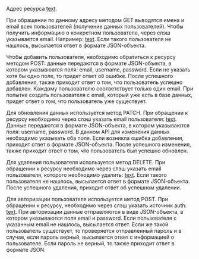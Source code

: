 Адрес ресурса [text](https://localhost/myApi/users).

При обращении по данному адресу методом GET выводятся имена и email всех пользователей (получение данных пользователей). Чтобы получить информацию о конкретном пользователе, через слэш указывается email. Например: [text](https://localhost/myApi/users/example@example.com). Если такого пользователя не нашлось, высылается ответ в формате JSON-объекта.

Чтобы добавить пользователя, необходимо обратиться к ресурсу методом POST: данные передаются в формате JSON-объекта, в котором указывюатся поля: email, username, password. Если не указать хотя бы одно поле, то придет ответ об ошибке. После успешного добавления, также приходит ответ о том, что пользователь успешно добавлен. Каждому пользователю соответствует только один email. При попытке создать пользователя с email, который уже есть в базе данных, придет ответ о том, что пользователь уже существует.

Для обновления данных используется метод PATCH. При обращении к ресурсу необходимо через слэш указать email пользователя: [text](https://localhost/myApi/users/example@example.com). Данные передаются в формате JSON-объекта, в котором указываются поля: username, password. В данном API для изменения данных необходимо указывать оба поля. Если возникла ошибка добавления, приходит ответ в формате JSON-объекта. После успешного изменения, также приходит ответ о том, что пользователь был успешно обновлен.

Для удаления пользователя используется метод DELETE. При обращении к ресурсу необходимо через слэш указать email пользователя, которого необходимо удалить: [text](https://localhost/myApi/users/example@example.com). Если такого пользователя не нашлось, высылается ответ в формате JSON-объекта. После успешного удаления, приходит ответ об успешном удалении.

Для авторизации пользователя используется метод POST. При обращении к ресурсу, необходимо через слэш указать источник auth: [text](https://localhost/myApi/users/auth). При авторизации данные отправляются в виде JSON-объекта, в котором указываются поля email и password. Если пользователя с указанным email не нашлось, высылается ответ. Если же такой пользователь существует, то проверяется отправленный пароль и в случае, если пароль верный, высылается ответ с информацией о пользователе. Если пароль не верный, то также приходит ответ в формате JSON.
